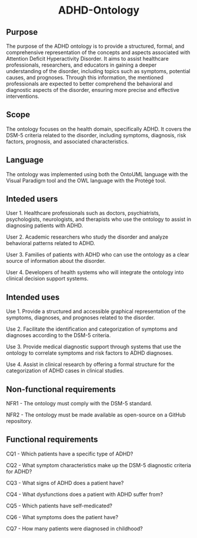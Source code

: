 <h1 align="center">ADHD-Ontology</h1>

## Purpose

The purpose of the ADHD ontology is to provide a structured, formal, and comprehensive representation of the concepts and aspects associated with Attention Deficit Hyperactivity Disorder. It aims to assist healthcare professionals, researchers, and educators in gaining a deeper understanding of the disorder, including topics such as symptoms, potential causes, and prognoses. Through this information, the mentioned professionals are expected to better comprehend the behavioral and diagnostic aspects of the disorder, ensuring more precise and effective interventions.

## Scope

The ontology focuses on the health domain, specifically ADHD. It covers the DSM-5 criteria related to the disorder, including symptoms, diagnosis, risk factors, prognosis, and associated characteristics.

## Language

The ontology was implemented using both the OntoUML language with the Visual Paradigm tool and the OWL language with the Protégé tool.

## Inteded users

User 1. Healthcare professionals such as doctors, psychiatrists, psychologists, neurologists, and therapists who use the ontology to assist in diagnosing patients with ADHD.

User 2. Academic researchers who study the disorder and analyze behavioral patterns related to ADHD.

User 3. Families of patients with ADHD who can use the ontology as a clear source of information about the disorder.

User 4. Developers of health systems who will integrate the ontology into clinical decision support systems.

## Intended uses

Use 1. Provide a structured and accessible graphical representation of the symptoms, diagnoses, and prognoses related to the disorder.

Use 2. Facilitate the identification and categorization of symptoms and diagnoses according to the DSM-5 criteria.

Use 3. Provide medical diagnostic support through systems that use the ontology to correlate symptoms and risk factors to ADHD diagnoses.

Use 4. Assist in clinical research by offering a formal structure for the categorization of ADHD cases in clinical studies.

## Non-functional requirements

NFR1 - The ontology must comply with the DSM-5 standard.

NFR2 - The ontology must be made available as open-source on a GitHub repository.

## Functional requirements

CQ1 - Which patients have a specific type of ADHD?

CQ2 - What symptom characteristics make up the DSM-5 diagnostic criteria for ADHD?

CQ3 - What signs of ADHD does a patient have?

CQ4 - What dysfunctions does a patient with ADHD suffer from?

CQ5 - Which patients have self-medicated?

CQ6 - What symptoms does the patient have?

CQ7 - How many patients were diagnosed in childhood?
